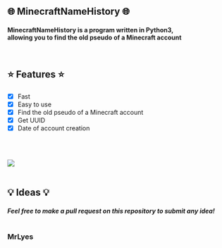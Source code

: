 

## <p>🌐 MinecraftNameHistory 🌐</p>

<p>
<strong>
MinecraftNameHistory is a program written in Python3,
<br>
allowing you to find the old pseudo of a Minecraft account
</strong>
</p>
<br>

## <p>⭐ Features ⭐</p>

- [x] Fast</strong>
- [x] Easy to use</strong>
- [x] Find the old pseudo of a Minecraft account</a></strong>
- [x] Get UUID</strong>
- [x] Date of account creation</strong>

<br><br>
<p>
<img src="https://cdn.discordapp.com/attachments/871537063143542835/890559016537817138/MrLyes.gif">
<br><br>

## <p>💡 Ideas 💡</p>

<p><strong><i>Feel free to make a pull request on this repository to submit any idea!</i></strong</p>
<br><br>

### <p>MrLyes</p>

